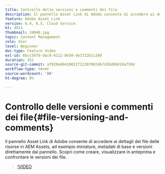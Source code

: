 ```yaml
---
title: Controllo delle versioni e commenti dei file
description: Il pannello Asset Link di Adobe consente di accedere ai dettagli dei file delle risorse in AEM Assets, ad esempio miniature, metadati di base e versioni direttamente dal pannello. Scopri come creare, visualizzare in anteprima e confrontare le versioni dei file.
feature: Adobe Asset Link
version: 6.4, 6.5, Cloud Service
kt: 4911
thumbnail: 34048.jpg
topic: Content Management
role: User
level: Beginner
doc-type: Feature Video
exl-id: 6bcc5978-dac8-4112-8e50-de1722b1c289
duration: 351
source-git-commit: af928e60410022f12207082467d3bd9b818af59d
workflow-type: tm+mt
source-wordcount: '80'
ht-degree: 0%

---
```


# Controllo delle versioni e commenti dei file{#file-versioning-and-comments}

Il pannello Asset Link di Adobe consente di accedere ai dettagli dei file delle risorse in AEM Assets, ad esempio miniature, metadati di base e versioni direttamente dal pannello. Scopri come creare, visualizzare in anteprima e confrontare le versioni dei file.

>[!VIDEO](https://video.tv.adobe.com/v/34048?quality=12&learn=on)
